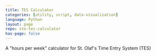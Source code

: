 ```yaml
---
title: TES Calculator
categories: [utility, script, data-visualization]
language: Python
layout: page
repo: sto-tes-calculator
has-page: false
---
```


A "hours per week" calculator for St. Olaf's Time Entry System (TES)
